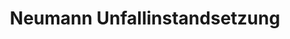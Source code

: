 ---
title: "Neumann Unfallinstandsetzung"
url: /grafing-bei-muenchen/neumann-unfallinstandsetzung/
shop: Autowerkstatt
---